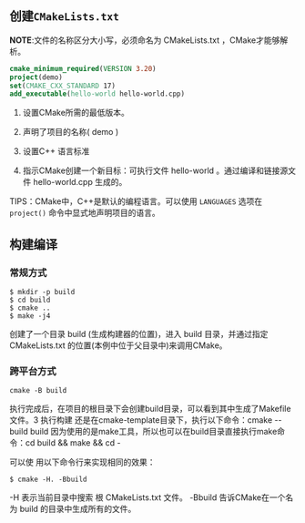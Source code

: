 ## 创建`CMakeLists.txt`

**NOTE**:文件的名称区分大小写，必须命名为 CMakeLists.txt ，CMake才能够解析。

```cmake
cmake_minimum_required(VERSION 3.20)
project(demo)
set(CMAKE_CXX_STANDARD 17)
add_executable(hello-world hello-world.cpp)
```

1. 设置CMake所需的最低版本。

2. 声明了项目的名称( demo )

3. 设置C++ 语言标准

4. 指示CMake创建一个新目标：可执行文件 hello-world 。通过编译和链接源文件 hello-world.cpp 生成的。

TIPS：CMake中，C++是默认的编程语言。可以使用 `LANGUAGES` 选项在 `project()` 命令中显式地声明项目的语言。

## 构建编译

### 常规方式

```shell
$ mkdir -p build
$ cd build
$ cmake ..
$ make -j4
```

创建了一个目录 build (生成构建器的位置)，进入 build 目录，并通过指定 CMakeLists.txt 的位置(本例中位于父目录中)来调用CMake。

### 跨平台方式

```shell
cmake -B build
```

执行完成后，在项目的根目录下会创建build目录，可以看到其中生成了Makefile文件。3 执行构建
还是在cmake-template目录下，执行以下命令：cmake --build build
因为使用的是make工具，所以也可以在build目录直接执行make命令：cd build && make && cd -

可以使 用以下命令行来实现相同的效果：

```shell
$ cmake -H. -Bbuild
```

-H 表示当前目录中搜索 根 CMakeLists.txt 文件。 -Bbuild 告诉CMake在一个名为 build 的目录中生成所有的文件。

